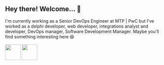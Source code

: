 <div>
        <h2>Hey there! Welcome... 👋</h2>
        <span>I'm currently working as a Senior DevOps Engineer at MTP | PwC but I've worked as a delphi developer, web developer, integrations analyst and developer, DevOps manager, Software Development Manager. Maybe you'll find something interesting here 😄</span>
</div>
<br>
<div>
    <a href="https://www.linkedin.com/in/giusepe-budny-675111110" target="_blank"><img src="https://cdn-icons-png.flaticon.com/512/174/174857.png" height=50 width=50 target="_blank"></a>
    <a href = "https://www.instagram.com/giubudny"><img src="https://upload.wikimedia.org/wikipedia/commons/a/a5/Instagram_icon.png" width=50 height=50 target="_blank"></a>
</div>
